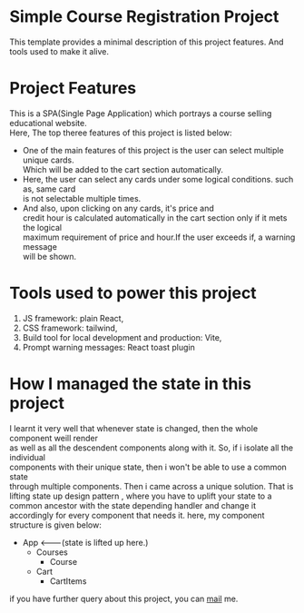 # Simple Course Registration Project 

This template provides a minimal description of this project features. And tools used to make it alive.

# Project Features

This is a SPA(Single Page Application) which portrays a course selling educational website.  
Here, The top theree features of this project is listed below:

* One of the main features of this project is the user can select multiple unique cards.   
  Which will be added to the cart section automatically.
* Here, the user can select any cards under some logical conditions. such as, same card  
  is not selectable multiple times. 
* And also, upon clicking on any cards, it's price and  
  credit hour is calculated automatically in the cart section only if it mets the logical  
  maximum requirement of price and hour.If the user exceeds if, a warning message  
  will be shown.  

# Tools used to power this project

1. JS framework: plain React,
2. CSS framework: tailwind,
3. Build tool for local development and production: Vite,
4. Prompt warning messages: React toast plugin

# How I managed the state in this project

I learnt it very well that whenever state is changed, then the whole component weill render  
as well as all the descendent components along with it. So, if i isolate all the individual  
components with their unique state, then i won't be able to use a common state    
through multiple components. Then i came across a unique solution. That is lifting state up
design pattern , where you have to uplift your state to a common ancestor with the state 
depending handler and change it accordingly for every component that needs it.
here, my component structure is given below:


* App <---(state is lifted up here.)
  * Courses
      * Course
  * Cart
      * CartItems



if you have further query about this project, you can [mail](https://qarimahdi217@gmail.com) me.